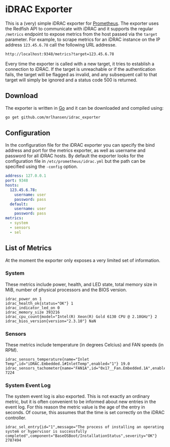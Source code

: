 # iDRAC Exporter
This is a (very) simple iDRAC exporter for [Prometheus](https://prometheus.io). The exporter uses the Redfish API to communicate with iDRAC and it supports the regular `/metrics` endpoint to expose metrics from the host passed via the `target` parameter. For example, to scrape metrics for an iDRAC instance on the IP address `123.45.6.78` call the following URL addresse.
```sh
http://localhost:9348/metrics?target=123.45.6.78
```

Every time the exporter is called with a new target, it tries to establish a connection to iDRAC. If the target is unreachable or if the authentication fails, the target will be flagged as invalid, and any subsequent call to that target will simply be ignored and a status code 500 is returned.

## Download
The exporter is written in [Go](https://golang.org) and it can be downloaded and compiled using:
```bash
go get github.com/mrlhansen/idrac_exporter
```

## Configuration
In the configuration file for the iDRAC exporter you can specify the bind address and port for the metrics exporter, as well as username and password for all iDRAC hosts. By default the exporter looks for the configuration file in `/etc/prometheus/idrac.yml` but the path can be specified using the `-config` option.
```yaml
address: 127.0.0.1
port: 9348
hosts:
  123.45.6.78:
    username: user
    password: pass
  default:
    username: user
    password: pass
metrics:
  - system
  - sensors
  - sel
```

## List of Metrics
At the moment the exporter only exposes a very limited set of information.

### System
These metrics include power, health, and LED state, total memory size in MiB, number of physical processors and the BIOS version.
```
idrac_power_on 1
idrac_health_ok{status="OK"} 1
idrac_indicator_led_on 0
idrac_memory_size 393216
idrac_cpu_count{model="Intel(R) Xeon(R) Gold 6130 CPU @ 2.10GHz"} 2
idrac_bios_version{version="2.3.10"} NaN
```

### Sensors
These metrics include temperature (in degrees Celcius) and FAN speeds (in RPM).
```
idrac_sensors_temperature{name="Inlet Temp",id="iDRAC.Embedded.1#InletTemp",enabled="1"} 19.0
idrac_sensors_tachometer{name="FAN1A",id="0x17__Fan.Embedded.1A",enabled="1"} 7224
```

### System Event Log
The system event log is also exported. This is not exactly an ordinary metric, but it is often convenient to be informed about new entries in the event log. For this reason the metric value is the age of the entry in seconds. Of course, this assumes that the time is set correctly on the iDRAC controller.
```
idrac_sel_entry{id="1",message="The process of installing an operating system or hypervisor is successfully completed",component="BaseOSBoot/InstallationStatus",severity="OK"} 2787494
```
